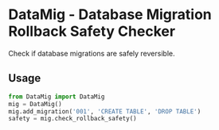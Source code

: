 # DataMig - Database Migration Rollback Safety Checker

Check if database migrations are safely reversible.

## Usage
```python
from DataMig import DataMig
mig = DataMig()
mig.add_migration('001', 'CREATE TABLE', 'DROP TABLE')
safety = mig.check_rollback_safety()
```
